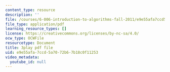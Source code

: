 ```yaml
---
content_type: resource
description: ''
file: /courses/6-006-introduction-to-algorithms-fall-2011/e9e55afa7ccd5a7072b67b18c0f11253_a_otxyu0mSQ.pdf
file_type: application/pdf
learning_resource_types: []
license: https://creativecommons.org/licenses/by-nc-sa/4.0/
ocw_type: OCWFile
resourcetype: Document
title: 3play pdf file
uid: e9e55afa-7ccd-5a70-72b6-7b18c0f11253
video_metadata:
  youtube_id: null
---
```

